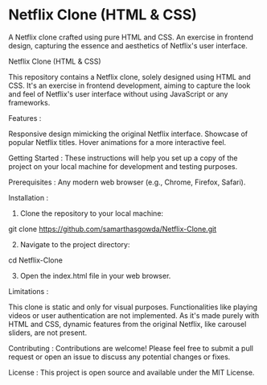 # Netflix Clone (HTML & CSS)
A Netflix clone crafted using pure HTML and CSS. An exercise in frontend design, capturing the essence and aesthetics of Netflix's user interface.

Netflix Clone (HTML & CSS)

This repository contains a Netflix clone, solely designed using HTML and CSS. It's an exercise in frontend development, aiming to capture the look and feel of Netflix's user interface without using JavaScript or any frameworks.

Features :

Responsive design mimicking the original Netflix interface.
Showcase of popular Netflix titles.
Hover animations for a more interactive feel.

Getting Started :
These instructions will help you set up a copy of the project on your local machine for development and testing purposes.

Prerequisites :
Any modern web browser (e.g., Chrome, Firefox, Safari).

Installation :
1. Clone the repository to your local machine:

git clone [https://github.com/samarthasgowda/Netflix-Clone.git
](https://github.com/samarthasgowda/netflix-clone.git)

2. Navigate to the project directory:

cd Netflix-Clone

3. Open the index.html file in your web browser.

Limitations :

This clone is static and only for visual purposes. Functionalities like playing videos or user authentication are not implemented.
As it's made purely with HTML and CSS, dynamic features from the original Netflix, like carousel sliders, are not present.

Contributing :
Contributions are welcome! Please feel free to submit a pull request or open an issue to discuss any potential changes or fixes.

License :
This project is open source and available under the MIT License.

<!-- Proudly created with GPRM ( https://gprm.itsvg.in ) -->
